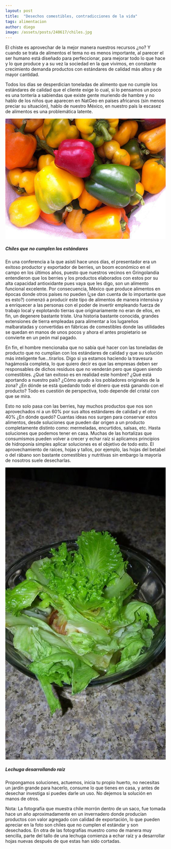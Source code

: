 ```yaml
---
layout: post
title:  "Desechos comestibles, contradicciones de la vida"
tags: alimentacion
author: diego
image: /assets/posts/240617/chiles.jpg
---
```

El chiste es aprovechar de la mejor manera nuestros recursos ¿no? Y cuando se trata de alimentos el tema no es menos importante, al parecer el ser humano está diseñado para perfeccionar, para mejorar todo lo que hace y lo que produce y a su vez la sociedad en la que vivimos, en constante crecimiento demanda productos con estándares de calidad más altos y de mayor cantidad. 

Todos los días se desperdician toneladas de alimento que no cumple los estándares de calidad que el cliente exige lo cual, si lo pensamos un poco es una tontería a sabiendas que existe gente muriendo de hambre y no hablo de los niños que aparecen en NatGeo en países africanos (sin menos preciar su situación), hablo de nuestro México, en nuestro país la escasez de alimentos es una problemática latente.

![Chiles que no cumplen los estándares](/assets/posts/240617/chiles.jpg)
##### Chiles que no cumplen los estándares

En una conferencia a la que asistí hace unos días, el presentador era un exitoso productor y exportador de berries, un boom económico en el campo en los últimos años, puesto que nuestros vecinos en Gringolandia entendieron que los berries y los productos elaborados con estos por su alta capacidad antioxidante pues vaya que les digo, son un alimento funcional excelente. Por consecuencia, México que produce alimentos en épocas donde otros países no pueden (¿se dan cuenta de lo importante que es esto?) comenzó a producir este tipo de alimentos de manera intensiva y a enriquecer a las personas con el poder de invertir empleando fuerza de trabajo local y explotando tierras que originariamente no eran de ellos, en fin, un degenere bastante triste. Una historia bastante conocida, grandes extensiones de tierra empleadas para alimentar a los lugareños malbaratadas y convertidas en fábricas de comestibles donde las utilidades se quedan en manos de unos pocos y ahora el antes propietario se convierte en un peón mal pagado. 

En fin, el hombre mencionaba que no sabía qué hacer con las toneladas de producto que no cumplían con los estándares de calidad y que su solución más inteligente fue…tirarlos. Digo si ya estamos haciendo la travesura hagámosla completa, lo que quiero decir es que las empresas deben ser responsables de dichos residuos que no venderán pero que siguen siendo comestibles.
¿Qué tan exitoso es en realidad este hombre? ¿Qué está aportando a nuestro país? ¿Cómo ayudo a los pobladores originales de la zona? ¿En dónde se está quedando todo el dinero que está ganando con el producto? Todo es cuestión de perspectiva, todo depende del cristal con que se mira. 

Esto no solo pasa con las berries, hay muchos productos que nos son aprovechados ni a un 60% por sus altos estándares de calidad y el otro 40% ¿En dónde quedó? Cuantas ideas nos surgen para conservar estos alimentos, desde soluciones que pueden dar origen a un producto completamente distinto como: mermeladas, encurtidos, salsas, etc. Hasta soluciones que podemos tener en casa. Muchas de las hortalizas que consumismos pueden volver a crecer y echar raíz si aplicamos principios de hidroponía simples aplicar soluciones es el objetivo de todo esto. El aprovechamiento de raíces, hojas y tallos, por ejemplo, las hojas del betabel o del rábano son bastante comestibles y nutritivas sin embargo la mayoría de nosotros suele desecharlas.  

![Lechuga desarrollando raíz](/assets/posts/240617/lechuga.jpg)
##### Lechuga desarrollando raíz

Propongamos soluciones, actuemos, inicia tu propio huerto, no necesitas un jardín grande para hacerlo, consume lo que tienes en casa, y antes de desechar investiga si puedes darle un uso. No dejemos la solución en manos de otros.

Nota: La fotografía que muestra chile morrón dentro de un saco, fue tomada hace un año aproximadamente en un invernadero donde producían productos con valor agregado con calidad de exportación, lo que pueden apreciar en la foto son chiles que no cumplen el estándar y son desechados. En otra de las fotografías muestro como de manera muy sencilla, parte del tallo de una lechuga comienza a echar raíz y a desarrollar hojas nuevas después de que estas han sido cortadas.
